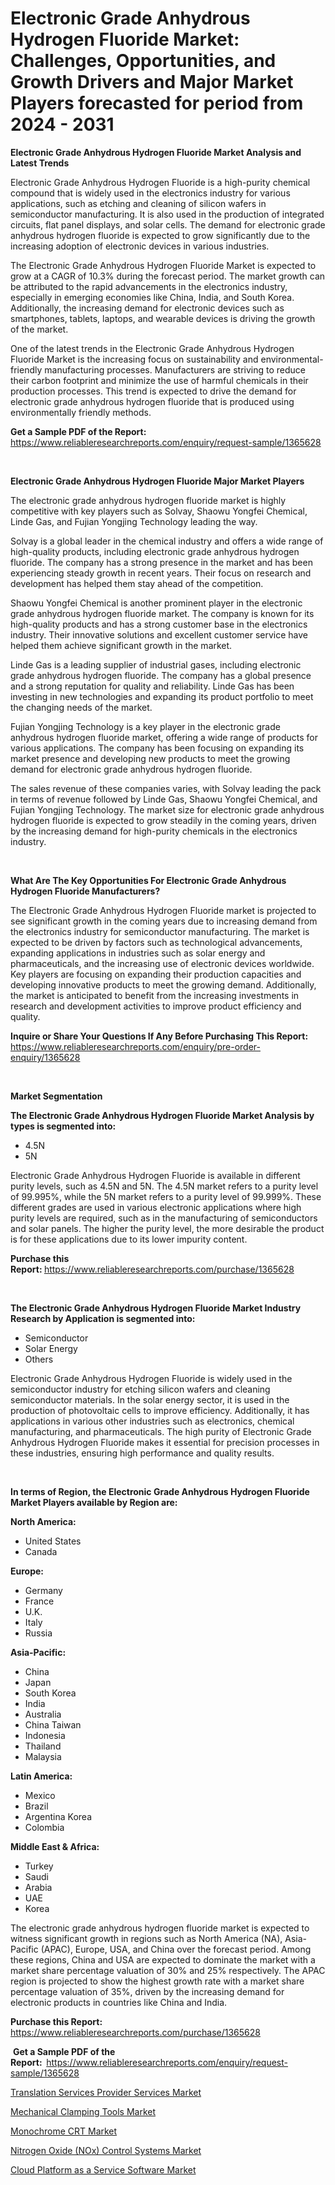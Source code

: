 <p><h1>Electronic Grade Anhydrous Hydrogen Fluoride Market: Challenges, Opportunities, and Growth Drivers and Major Market Players forecasted for period from 2024 - 2031</h1></p><p><strong>Electronic Grade Anhydrous Hydrogen Fluoride Market Analysis and Latest Trends</strong></p>
<p><p>Electronic Grade Anhydrous Hydrogen Fluoride is a high-purity chemical compound that is widely used in the electronics industry for various applications, such as etching and cleaning of silicon wafers in semiconductor manufacturing. It is also used in the production of integrated circuits, flat panel displays, and solar cells. The demand for electronic grade anhydrous hydrogen fluoride is expected to grow significantly due to the increasing adoption of electronic devices in various industries.</p><p>The Electronic Grade Anhydrous Hydrogen Fluoride Market is expected to grow at a CAGR of 10.3% during the forecast period. The market growth can be attributed to the rapid advancements in the electronics industry, especially in emerging economies like China, India, and South Korea. Additionally, the increasing demand for electronic devices such as smartphones, tablets, laptops, and wearable devices is driving the growth of the market.</p><p>One of the latest trends in the Electronic Grade Anhydrous Hydrogen Fluoride Market is the increasing focus on sustainability and environmental-friendly manufacturing processes. Manufacturers are striving to reduce their carbon footprint and minimize the use of harmful chemicals in their production processes. This trend is expected to drive the demand for electronic grade anhydrous hydrogen fluoride that is produced using environmentally friendly methods.</p></p>
<p><strong>Get a Sample PDF of the Report:&nbsp;</strong> <a href="https://www.reliableresearchreports.com/enquiry/request-sample/1365628">https://www.reliableresearchreports.com/enquiry/request-sample/1365628</a></p>
<p>&nbsp;</p>
<p><strong>Electronic Grade Anhydrous Hydrogen Fluoride Major Market Players</strong></p>
<p><p>The electronic grade anhydrous hydrogen fluoride market is highly competitive with key players such as Solvay, Shaowu Yongfei Chemical, Linde Gas, and Fujian Yongjing Technology leading the way. </p><p>Solvay is a global leader in the chemical industry and offers a wide range of high-quality products, including electronic grade anhydrous hydrogen fluoride. The company has a strong presence in the market and has been experiencing steady growth in recent years. Their focus on research and development has helped them stay ahead of the competition.</p><p>Shaowu Yongfei Chemical is another prominent player in the electronic grade anhydrous hydrogen fluoride market. The company is known for its high-quality products and has a strong customer base in the electronics industry. Their innovative solutions and excellent customer service have helped them achieve significant growth in the market.</p><p>Linde Gas is a leading supplier of industrial gases, including electronic grade anhydrous hydrogen fluoride. The company has a global presence and a strong reputation for quality and reliability. Linde Gas has been investing in new technologies and expanding its product portfolio to meet the changing needs of the market.</p><p>Fujian Yongjing Technology is a key player in the electronic grade anhydrous hydrogen fluoride market, offering a wide range of products for various applications. The company has been focusing on expanding its market presence and developing new products to meet the growing demand for electronic grade anhydrous hydrogen fluoride.</p><p>The sales revenue of these companies varies, with Solvay leading the pack in terms of revenue followed by Linde Gas, Shaowu Yongfei Chemical, and Fujian Yongjing Technology. The market size for electronic grade anhydrous hydrogen fluoride is expected to grow steadily in the coming years, driven by the increasing demand for high-purity chemicals in the electronics industry.</p></p>
<p>&nbsp;</p>
<p><strong>What Are The Key Opportunities For Electronic Grade Anhydrous Hydrogen Fluoride Manufacturers?</strong></p>
<p><p>The Electronic Grade Anhydrous Hydrogen Fluoride market is projected to see significant growth in the coming years due to increasing demand from the electronics industry for semiconductor manufacturing. The market is expected to be driven by factors such as technological advancements, expanding applications in industries such as solar energy and pharmaceuticals, and the increasing use of electronic devices worldwide. Key players are focusing on expanding their production capacities and developing innovative products to meet the growing demand. Additionally, the market is anticipated to benefit from the increasing investments in research and development activities to improve product efficiency and quality.</p></p>
<p><strong>Inquire or Share Your Questions If Any Before Purchasing This Report:</strong> <a href="https://www.reliableresearchreports.com/enquiry/pre-order-enquiry/1365628">https://www.reliableresearchreports.com/enquiry/pre-order-enquiry/1365628</a></p>
<p>&nbsp;</p>
<p><strong>Market Segmentation</strong></p>
<p><strong>The Electronic Grade Anhydrous Hydrogen Fluoride Market Analysis by types is segmented into:</strong></p>
<p><ul><li>4.5N</li><li>5N</li></ul></p>
<p><p>Electronic Grade Anhydrous Hydrogen Fluoride is available in different purity levels, such as 4.5N and 5N. The 4.5N market refers to a purity level of 99.995%, while the 5N market refers to a purity level of 99.999%. These different grades are used in various electronic applications where high purity levels are required, such as in the manufacturing of semiconductors and solar panels. The higher the purity level, the more desirable the product is for these applications due to its lower impurity content.</p></p>
<p><strong>Purchase this Report:&nbsp;</strong><a href="https://www.reliableresearchreports.com/purchase/1365628">https://www.reliableresearchreports.com/purchase/1365628</a></p>
<p>&nbsp;</p>
<p><strong>The Electronic Grade Anhydrous Hydrogen Fluoride Market Industry Research by Application is segmented into:</strong></p>
<p><ul><li>Semiconductor</li><li>Solar Energy</li><li>Others</li></ul></p>
<p><p>Electronic Grade Anhydrous Hydrogen Fluoride is widely used in the semiconductor industry for etching silicon wafers and cleaning semiconductor materials. In the solar energy sector, it is used in the production of photovoltaic cells to improve efficiency. Additionally, it has applications in various other industries such as electronics, chemical manufacturing, and pharmaceuticals. The high purity of Electronic Grade Anhydrous Hydrogen Fluoride makes it essential for precision processes in these industries, ensuring high performance and quality results.</p></p>
<p>&nbsp;</p>
<p><strong>In terms of Region, the Electronic Grade Anhydrous Hydrogen Fluoride Market Players available by Region are:</strong></p>
<p>
    <p> <strong> North America: </strong>
        <ul>
            <li>United States</li>
            <li>Canada</li>
        </ul>
        </p> 
    <p> <strong> Europe: </strong>
        <ul>
            <li>Germany</li>
            <li>France</li>
            <li>U.K.</li>
            <li>Italy</li>
            <li>Russia</li>
        </ul>
        </p> 
    <p> <strong> Asia-Pacific: </strong>
        <ul>
            <li>China</li>
            <li>Japan</li>
            <li>South Korea</li>
            <li>India</li>
            <li>Australia</li>
            <li>China Taiwan</li>
            <li>Indonesia</li>
            <li>Thailand</li>
            <li>Malaysia</li>
        </ul>
        </p> 
    <p> <strong> Latin America: </strong>
        <ul>
            <li>Mexico</li>
            <li>Brazil</li>
            <li>Argentina Korea</li>
            <li>Colombia</li>
        </ul>
        </p> 
    <p> <strong> Middle East & Africa: </strong>
        <ul>
            <li>Turkey</li>
            <li>Saudi</li>
            <li>Arabia</li>
            <li>UAE</li>
            <li>Korea</li>
        </ul>
    </p>
    </p>
<p><p>The electronic grade anhydrous hydrogen fluoride market is expected to witness significant growth in regions such as North America (NA), Asia-Pacific (APAC), Europe, USA, and China over the forecast period. Among these regions, China and USA are expected to dominate the market with a market share percentage valuation of 30% and 25% respectively. The APAC region is projected to show the highest growth rate with a market share percentage valuation of 35%, driven by the increasing demand for electronic products in countries like China and India.</p></p>
<p><strong>Purchase this Report: </strong><a href="https://www.reliableresearchreports.com/purchase/1365628">https://www.reliableresearchreports.com/purchase/1365628</a></p>
<p>&nbsp;<strong>Get a Sample PDF of the Report:&nbsp;&nbsp;</strong><a href="https://www.reliableresearchreports.com/enquiry/request-sample/1365628">https://www.reliableresearchreports.com/enquiry/request-sample/1365628</a></p>
<p><strong></strong></p>
<p><p><a href="https://issuu.com/reportprime-2/docs/translation-services-provider-services-market-size">Translation Services Provider Services Market</a></p><p><a href="https://medium.com/@emmyrolfson8689/mechanical-clamping-tools-market-size-reveals-the-best-marketing-channels-in-global-industry-240522740b81">Mechanical Clamping Tools Market</a></p><p><a href="https://github.com/jj19131/Market-Research-Report-List-1/blob/main/monochrome-crt-market.md">Monochrome CRT Market</a></p><p><a href="https://medium.com/@emmyrolfson8689/nitrogen-oxide-nox-control-systems-market-outlook-industry-overview-and-forecast-2024-to-2031-51aae1dd42c4">Nitrogen Oxide (NOx) Control Systems Market</a></p><p><a href="https://issuu.com/reportprime-2/docs/cloud-platform-as-a-service-software-market-size-2">Cloud Platform as a Service Software Market</a></p></p>
